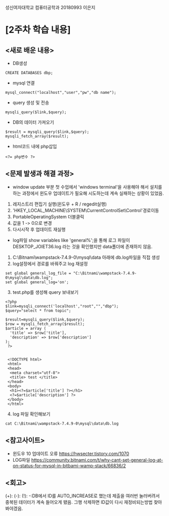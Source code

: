 성신여자대학교 컴퓨터공학과 20180993 이은지

[2주차 학습 내용]
=============

<새로 배운 내용>
-------------
* DB생성
 ``` 
 CREATE DATABASES dbp;
 ```
* mysql 연결
 ```
 mysql_connect("localhost","user","pw","db name");
 ```
* query 생성 및 전송
 ```
 mysqli_query($link,$query);
 ```
* DB의 데이터 가져오기
 ```
 $result = mysqli_query($link,$query);
 mysqli_fetch_array($result);
 ```
* html코드 내에 php삽입
 ```
 <?= php변수 ?>
 ```

<문제 발생과 해결 과정>
-------------
* window update 부분
첫 수업에서 'windows terminal'을 사용해야 해서 설치를 하는 과정에서 윈도우 업데이트가 필요해 시도하는데 계속 실패하는 상황이 있었음.
1. 레지스트리 편집기 실행(윈도우 + R / regedit실행)
2. 'HKEY_LOCAL_MACHINE\SYSTEM\CurrentControlSet\Control'경로이동
3. PortableOperatingSystem 더블클릭
4. 값을 1 -> 0으로 변경
5. 다시시작 후 업데이트 재실행


* log파일
show variables like 'general%';을 통해 로그 파일이 DESKTOP_JOIET36.log 라는 것을 확인했지만 data폴더에 존재하지 않음.
1. C:\Bitnami\wampstack-7.4.9-0\mysql\data 아래에 db.log파일을 직접 생성
2. log설정에서 경로를 바꿔주고 log 재설정
```
set global general_log_file = "C:\Bitnami\wampstack-7.4.9-0\mysql\data\db.log";
set global general_log='on';
```
3. test.php를 생성해 query 보내보기
```
<?php
$link=mysqli_connect('localhost',"root","","dbp");
$query="select * from topic";

$result=mysqli_query($link,$query);
$row = mysqli_fetch_array($result);
$article = array (
  'title' => $row['title'],
  'description' => $row['description']
);
 ?>


 <!DOCTYPE html>
 <html>
 <head>
  <meta charset="utf-8">
  <title> test </title>
 </head>
 <body>
  <h1><?=$article['title'] ?></h1>
  <?=$article['description'] ?>
 </body>
 </html>
```
4. log 파일 확인해보기
```
cat C:\Bitnami\wampstack-7.4.9-0\mysql\data\db.log
```

<참고사이트>
----------
* 윈도우 10 업데이트 오류
https://hwsecter.tistory.com/1070
* LOG파일
https://community.bitnami.com/t/why-cant-set-general-log-at-on-status-for-mysql-in-bitbami-wamp-stack/66836/2 

<회고>
------
(+):
(-):
(!):
-:DB에서 ID를 AUTO_INCREASE로 했는데 제출을 여러번 눌러버려서 중복된 데이터가 계속 들어오게 됐음. 그행 삭제하면 ID값이 다시 재정비되는방법 찾아봐야겠음.

